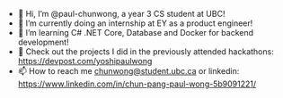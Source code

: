 - 👋 Hi, I’m @paul-chunwong, a year 3 CS student at UBC!
- 👀 I’m currently doing an internship at EY as a product engineer! 
- 🌱 I’m learning C# .NET Core, Database and Docker for backend development!
- 🌈 Check out the projects I did in the previously attended hackathons: https://devpost.com/yoshipaulwong
- 📫 How to reach me chunwong@student.ubc.ca or linkedin: https://www.linkedin.com/in/chun-pang-paul-wong-5b9091221/

<!---
paul-chunwong/paul-chunwong is a ✨ special ✨ repository because its `README.md` (this file) appears on your GitHub profile.
You can click the Preview link to take a look at your changes.
--->
